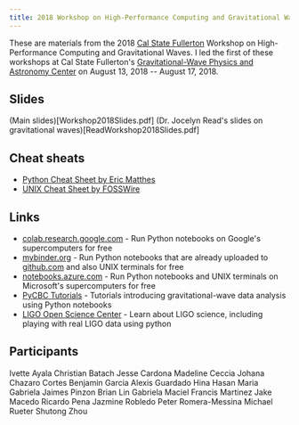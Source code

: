 ```yaml
---
title: 2018 Workshop on High-Performance Computing and Gravitational Waves
---
```


These are materials from the 2018 [Cal State
Fullerton](https://www.fullerton.edu) Workshop on High-Performance
Computing and Gravitational Waves. I led the first of these workshops
at Cal State Fullerton's [Gravitational-Wave Physics and Astronomy
Center](https://physics.fullerton.edu/gwpac) on August 13, 2018 -- August 17,
2018.

## Slides

(Main slides)[Workshop2018Slides.pdf]
(Dr. Jocelyn Read's slides on gravitational waves)[ReadWorkshop2018Slides.pdf]

## Cheat sheats

  * [Python Cheat Sheet by Eric Matthes](PythonCheatSheetMatthes.pdf)
  * [UNIX Cheat Sheet by FOSSWire](UnixCheatSheet.pdf)

## Links

  * [colab.research.google.com](https://colab.research.google.com) - Run Python notebooks on Google's supercomputers for free
  * [mybinder.org](https://mybinder.org) - Run Python notebooks that are already uploaded to [github.com](github.com) and also UNIX terminals for free
  * [notebooks.azure.com](https://notebooks.azure.com) - Run Python notebooks and UNIX terminals on Microsoft's supercomputers for free
  * [PyCBC Tutorials](https://github.com/gwastro/PyCBC-Tutorials) - Tutorials introducing gravitational-wave data analysis using Python notebooks
  * [LIGO Open Science Center](https://losc.ligo.org) - Learn about LIGO science, including playing with real LIGO data using python 

## Participants

Ivette Ayala
Christian Batach
Jesse Cardona
Madeline Ceccia
Johana Chazaro Cortes
Benjamin Garcia
Alexis Guardado
Hina Hasan
Maria Gabriela Jaimes Pinzon
Brian Lin
Gabriela Maciel
Francis Martinez
Jake Macedo
Ricardo Pena
Jazmine Robledo
Peter Romera-Messina
Michael Rueter
Shutong Zhou

